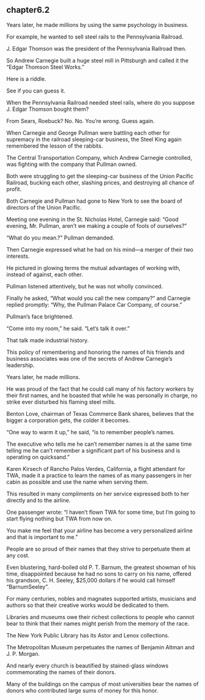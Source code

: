 
chapter6.2
---
Years later, he made millions by using the same psychology in business.

For example, he wanted to sell steel rails to the Pennsylvania Railroad.

J. Edgar Thomson was the president of the Pennsylvania Railroad then.

So Andrew Carnegie built a huge steel mill in Pittsburgh and called it the “Edgar Thomson Steel Works.”

Here is a riddle.

See if you can guess it.

When the Pennsylvania Railroad needed steel rails, where do you suppose J. Edgar Thomson bought them?

From Sears, Roebuck? No. No. You’re wrong. Guess again.

When Carnegie and George Pullman were battling each other for supremacy in the railroad sleeping-car business, the Steel King again remembered the lesson of the rabbits.

The Central Transportation Company, which Andrew Carnegie controlled, was fighting with the company that Pullman owned.

Both were struggling to get the sleeping-car business of the Union Pacific Railroad, bucking each other, slashing prices, and destroying all chance of profit.

Both Carnegie and Pullman had gone to New York to see the board of directors of the Union Pacific.

Meeting one evening in the St. Nicholas Hotel, Carnegie said: “Good evening, Mr. Pullman, aren’t we making a couple of fools of ourselves?”

“What do you mean.?" Pullman demanded.

Then Carnegie expressed what he had on his mind—a merger of their two interests.

He pictured in glowing terms the mutual advantages of working with, instead of against, each other.

Pullman listened attentively, but he was not wholly convinced.

Finally he asked, “What would you call the new company?” and Carnegie replied promptly: “Why, the Pullman Palace Car Company, of course.”

Pullman’s face brightened.

“Come into my room,” he said. “Let’s talk it over.”

That talk made industrial history.

This policy of remembering and honoring the names of his friends and business associates was one of the secrets of Andrew Carnegie’s leadership.

Years later, he made millions.

He was proud of the fact that he could call many of his factory workers by their first names, and he boasted that while he was personally in charge, no strike ever disturbed his flaming steel mills.

Benton Love, chairman of Texas Commerce Bank shares, believes that the bigger a corporation gets, the colder it becomes.

“One way to warm it up,” he said, “is to remember people’s names.

The executive who tells me he can’t remember names is at the same time telling me he can’t remember a significant part of his business and is operating on quicksand.”

Karen Kirsech of Rancho Palos Verdes, California, a flight attendant for TWA, made it a practice to learn the names of as many passengers in her cabin as possible and use the name when serving them.

This resulted in many compliments on her service expressed both to her directly and to the airline.

One passenger wrote: “I haven’t flown TWA for some time, but I’m going to start flying nothing but TWA from now on.

You make me feel that your airline has become a very personalized airline and that is important to me.”

People are so proud of their names that they strive to perpetuate them at any cost.

Even blustering, hard-boiled old P. T. Barnum, the greatest showman of his time, disappointed because he had no sons to carry on his name, offered his grandson, C. H. Seeley, $25,000 dollars if he would call himself “BarnumSeeley”.

For many centuries, nobles and magnates supported artists, musicians and authors so that their creative works would be dedicated to them.

Libraries and museums owe their richest collections to people who cannot bear to think that their names might perish from the memory of the race.

The New York Public Library has its Astor and Lenox collections.

The Metropolitan Museum perpetuates the names of Benjamin Altman and J. P. Morgan.

And nearly every church is beautified by stained-glass windows commemorating the names of their donors.

Many of the buildings on the campus of most universities bear the names of donors who contributed large sums of money for this honor.